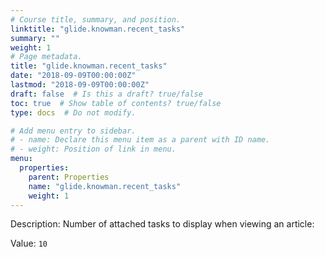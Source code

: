 ```yaml
---
# Course title, summary, and position.
linktitle: "glide.knowman.recent_tasks"
summary: ""
weight: 1
# Page metadata.
title: "glide.knowman.recent_tasks"
date: "2018-09-09T00:00:00Z"
lastmod: "2018-09-09T00:00:00Z"
draft: false  # Is this a draft? true/false
toc: true  # Show table of contents? true/false
type: docs  # Do not modify.

# Add menu entry to sidebar.
# - name: Declare this menu item as a parent with ID name.
# - weight: Position of link in menu.
menu:
  properties:
    parent: Properties
    name: "glide.knowman.recent_tasks"
    weight: 1
---
```


Description: Number of attached tasks to display when viewing an article:


Value: `10`